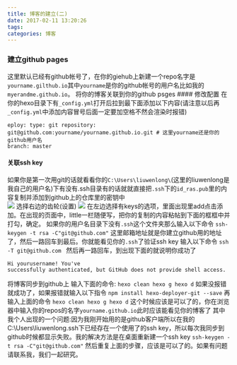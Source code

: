 ```yaml
---
title: 博客的建立(二)
date: 2017-02-11 13:20:26
tags: 
categories: 博客
---
```

<!--more-->
### 建立github pages
这里默认已经有github帐号了，在你的giehub上新建一个repo名字是`yourname.gilthub.io`其中`yourname`是你的github帐号的用户名比如我的`myerandme.github.io`。
将你的博客关联到你的github psges #### 修改配置
在你的hexo目录下有`_config.yml`打开后拉到最下面添加以下内容(请注意以后再`_config.yml`中添加内容冒号后面一定要加空格不然会渲染时报错)

````
eploy: type: git repository:
git@github.com:yourname/yourname.github.io.git # 这里yourname还是你的github用户名
branch: master
````


#### 关联ssh key
如果你是第一次用git的话就看看你的`C:\Users\liuwenlong\`(这里的liuwenlong是我自己的用户名)下有没有.ssh目录有的话就就直接把`.ssh`下的`id_ras.pub`里的内容复制并添加到github上的仓库里的密钥中  
![](http://p1.bpimg.com/567571/19772c56b391d3f8.png) 选择右边的齿轮(设置)
![](http://p1.bpimg.com/567571/21ecdd3486c866d5.png)
在左边选择有keys的选项，里面出现里add点击添加。在出现的页面中，little一栏随便写，把你的复制的内容粘帖到下面的框框中并打勾，确定。
如果你的用户名目录下没有`.ssh`这个文件夹那么输入以下命令 ``` ssh-keygen -t rsa -C"git@github.com" ```
这里邮箱地址就是你建立github用的地址了，然后一路回车到最后。你就能看见你的`.ssh`了验证ssh key 输入以下命令
 ```ssh -T git@github.com ```
 然后再一路回车，到出现下面的就说明你成功了
```
Hi yourusername! You've
successfully authenticated, but GitHub does not provide shell access.
````
将博客同步到github上 输入下面的命令: ``` hexo clean hexo g hexo d ``` 如果没报错就成功了，如果报错就输入以下指令 ```
npm install hexo-deployer-git --save ``` 再输入上面的命令 ``` hexo clean hexo g hexo
d ``` 这个时候应该是可以了的，你在浏览器中输入你的repos的名字`yourname.github.io`此时应该能看见你的博客了
其中我个人出现的一个问题:因为我刚开始用的是github客户端所以在我的C:\Users\liuwenlong\.ssh下已经存在一个使用了的ssh
key，所以每次我同步到github时候都显示失败。我的解决方法是在桌面重新建一个ssh key ``` ssh-keygen -t rsa
-C"git@github.com" ``` 然后重复上面的步骤，应该是可以了的。如果有问题请联系我，我们一起研究。


